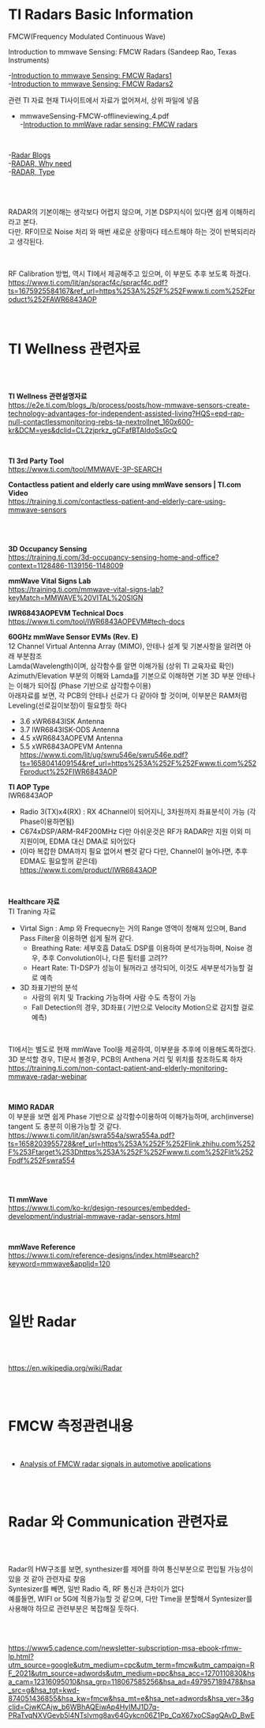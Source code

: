 # TI Radars Basic Information

FMCW(Frequency Modulated Continuous Wave)

Introduction to mmwave Sensing: FMCW Radars (Sandeep Rao, Texas Instruments)               

-[Introduction to mmwave Sensing: FMCW Radars1](https://www.youtube.com/watch?v=8cHACNNDWD8)       
-[Introduction to mmwave Sensing: FMCW Radars2](https://www.youtube.com/watch?v=bB-SGw9uRgQ)        

관련 TI 자료 
현재 TI사이트에서 자료가 없어져서, 상위 파일에 넣음
-  mmwaveSensing-FMCW-offlineviewing_4.pdf    
  -[Introduction to mmWave radar sensing: FMCW radars](https://training.ti.com/mmwave-training-series)    

<br/>


-[Radar Blogs](https://adasauto.blogspot.com/)      
  -[RADAR, Why need](https://adasauto.blogspot.com/2018/04/requirements-for-radar-system-for.html)    
  -[RADAR, Type](https://adasauto.blogspot.com/2018/02/qualities-that-radar-system-should.html)    

<br/>
<br/>

RADAR의 기본이해는 생각보다 어렵지 않으며, 기본 DSP지식이 있다면 쉽게 이해하리라고 본다.    
다만. RF이므로 Noise 처리 와 매번 새로운 상황마다 테스트해야 하는 것이 반복되리라고 생각된다.   

<br/>

RF Calibration 방법, 역시 TI에서 제공해주고 있으며, 이 부분도 추후 보도록 하겠다.  
  https://www.ti.com/lit/an/spracf4c/spracf4c.pdf?ts=1675925584167&ref_url=https%253A%252F%252Fwww.ti.com%252Fproduct%252FAWR6843AOP

<br/>

# TI  Wellness 관련자료

<br/>
<br/>

**TI Wellness 관련설명자료**       
https://e2e.ti.com/blogs_/b/process/posts/how-mmwave-sensors-create-technology-advantages-for-independent-assisted-living?HQS=epd-rap-null-contactlessmonitoring-rebs-ta-nextrollnet_160x600-kr&DCM=yes&dclid=CL2zjprkz_gCFafBTAIdoSsGcQ

<br/>

**TI 3rd Party Tool**   
https://www.ti.com/tool/MMWAVE-3P-SEARCH
      
**Contactless patient and elderly care using mmWave sensors | TI.com Video**            
  https://training.ti.com/contactless-patient-and-elderly-care-using-mmwave-sensors

<br/>



<br/>

**3D Occupancy Sensing**    
  https://training.ti.com/3d-occupancy-sensing-home-and-office?context=1128486-1139156-1148009

**mmWave Vital Signs Lab**   
  https://training.ti.com/mmwave-vital-signs-lab?keyMatch=MMWAVE%20VITAL%20SIGN  

**IWR6843AOPEVM Technical Docs**             
  https://www.ti.com/tool/IWR6843AOPEVM#tech-docs

**60GHz mmWave Sensor EVMs (Rev. E)**     
12 Channel Virtual Antenna Array (MIMO), 안테나 설계 및 기본사항을 알려면 아래 부분참조         
Lamda(Wavelength)이며, 삼각함수를 알면 이해가됨 (상위 TI 교육자료 확인)      
Azimuth/Elevation 부분의 이해와 Lamda를 기본으로 이해하면 기본 3D 부분 안테나는 이해가 되어짐 (Phase 기반으로 삼각함수이용)  
아래자료를 보면, 각 PCB의 안테나 선로가 다 같아야 할 것이며, 이부분은 RAM처럼 Leveling(선로길이보정)이 필요할듯 하다     
  * 3.6 xWR6843ISK Antenna  
  * 3.7 IWR6843ISK-ODS Antenna   
  * 4.5 xWR6843AOPEVM Antenna    
  * 5.5 xWR6843AOPEVM Antenna      
  https://www.ti.com/lit/ug/swru546e/swru546e.pdf?ts=1658041409154&ref_url=https%253A%252F%252Fwww.ti.com%252Fproduct%252FIWR6843AOP


**TI AOP Type**  
IWR6843AOP 
- Radio 3(TX)x4(RX)  : RX 4Channel이 되어지니, 3차원까지 좌표분석이 가능 (각 Phase이용하면됨)        
- C674xDSP/ARM-R4F200MHz 다만 아쉬운것은 RF가 RADAR만 지원 이외 미지원이며, EDMA 대신 DMA로 되어있다          
- (아마 복잡한 DMA까지 필요 없어서 뺀것 같다 다만, Channel이 늘어나면, 추후 EDMA도 필요할꺼 같은데)                    
  https://www.ti.com/product/IWR6843AOP

<br/>

**Healthcare 자료**           
TI Traning 자료 
  * Virtal Sign : Amp 와 Frequecny는 거의 Range 영역이 정해져 있으며, Band Pass Filter을 이용하면 쉽게 될꺼 같다.     
    * Breathing Rate: 세부호흡 Data도 DSP를 이용하여 분석가능하며, Noise 경우, 추후 Convolution이나, 다른 필터를 고려??
    * Heart Rate: TI-DSP가 성능이 될꺼라고 생각되어, 이것도 세부분석가능할 걸로 예측    
  * 3D 좌표기반의 분석 
    * 사람의 위치 및 Tracking 가능하며 사람 수도 측정이 가능     
    * Fall Detection의 경우, 3D좌표( 기반으로 Velocity Motion으로 감지할 걸로 예측)     

<br/>

TI에서는 별도로 현재 mmWave Tool을 제공하여, 이부분을 추후에 이용해도록하겠다. 
3D 분석할 경우, TI문서 볼경우, PCB의 Anthena 거리 및 위치를 참조하도록 하자       
  https://training.ti.com/non-contact-patient-and-elderly-monitoring-mmwave-radar-webinar

<br/>
  
**MIMO RADAR**  
이 부분을 보면 쉽게 Phase 기반으로 삼각함수이용하여 이해가능하며, arch(inverse) tangent 도 충분히 이용가능할 것 같다.     
  https://www.ti.com/lit/an/swra554a/swra554a.pdf?ts=1658203955728&ref_url=https%253A%252F%252Flink.zhihu.com%252F%253Ftarget%253Dhttps%253A%252F%252Fwww.ti.com%252Flit%252Fpdf%252Fswra554


<br/>
<br/>

**TI mmWave**     
  https://www.ti.com/ko-kr/design-resources/embedded-development/industrial-mmwave-radar-sensors.html

<br/>

**mmWave Reference**      
  https://www.ti.com/reference-designs/index.html#search?keyword=mmwave&applid=120

<br/>
<br/>

# 일반 Radar

<br/>
<br/>

  https://en.wikipedia.org/wiki/Radar


<br/>
<br/>

# FMCW 측정관련내용 

<br/>

- [Analysis of FMCW radar signals in automotive applications](https://www.youtube.com/watch?v=8qaCSQ83ZyU)

<br/>
<br/>

# Radar 와 Communication 관련자료 

<br/>
<br/>

Radar의 HW구조를 보면, synthesizer를 제어를 하여 통신부분으로 편입될 가능성이 있을 것 같아 관련자료 찾음    
Syntesizer를 빼면, 일반 Radio 즉, RF 통신과 큰차이가 없다    
예를들면, WIFI or 5G에 적용가능할 것 같으며, 다만 Time을 분할해서 Syntesizer를 사용해야 하므로 관련부분은 복잡해질 둣하다.   

<br/>
<br/>

 https://www5.cadence.com/newsletter-subscription-msa-ebook-rfmw-lp.html?utm_source=google&utm_medium=cpc&utm_term=fmcw&utm_campaign=RF_2021&utm_source=adwords&utm_medium=ppc&hsa_acc=1270110830&hsa_cam=12316095010&hsa_grp=118067585256&hsa_ad=497957189478&hsa_src=g&hsa_tgt=kwd-874051436855&hsa_kw=fmcw&hsa_mt=e&hsa_net=adwords&hsa_ver=3&gclid=CjwKCAjw_b6WBhAQEiwAp4HyIMJ1D7q-PRaTvqNXVGevb5l4NTslvmg8av64Gykcn06Z1Pp_CqX67xoCSagQAvD_BwE
  
<br/>
<br/>
